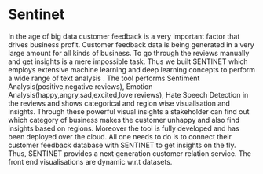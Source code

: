 # Sentinet


In the age of big data customer feedback is a very important factor that drives business profit. Customer feedback data is being generated in a very large amount for all kinds of business. To go through the reviews manually and get insights is a mere impossible task. Thus we built SENTINET which employs extensive machine learning and deep learning concepts to perform a wide range of text analysis . The tool performs Sentiment Analysis(positive,negative reviews), Emotion Analysis(happy,angry,sad,excited,love reviews), Hate Speech Detection in the reviews and shows categorical and region wise visualisation and insights. Through these powerful visual insights a stakeholder can find out which category of business makes the customer unhappy and also find insights based on regions. Moreover the tool is fully developed and has been deployed over the cloud. All one needs to do is to connect their customer feedback database with SENTINET to get insights on the fly. Thus, SENTINET provides a next generation customer relation service. The front end visualisations are dynamic w.r.t datasets. 

